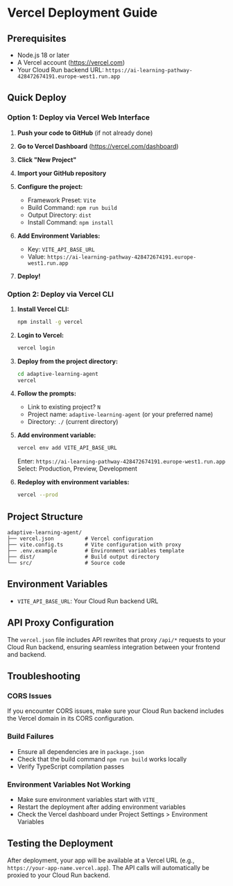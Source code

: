 # Vercel Deployment Guide

## Prerequisites
- Node.js 18 or later
- A Vercel account (https://vercel.com)
- Your Cloud Run backend URL: `https://ai-learning-pathway-428472674191.europe-west1.run.app`

## Quick Deploy

### Option 1: Deploy via Vercel Web Interface

1. **Push your code to GitHub** (if not already done)
2. **Go to Vercel Dashboard** (https://vercel.com/dashboard)
3. **Click "New Project"**
4. **Import your GitHub repository**
5. **Configure the project:**
   - Framework Preset: `Vite`
   - Build Command: `npm run build`
   - Output Directory: `dist`
   - Install Command: `npm install`

6. **Add Environment Variables:**
   - Key: `VITE_API_BASE_URL`
   - Value: `https://ai-learning-pathway-428472674191.europe-west1.run.app`

7. **Deploy!**

### Option 2: Deploy via Vercel CLI

1. **Install Vercel CLI:**
   ```bash
   npm install -g vercel
   ```

2. **Login to Vercel:**
   ```bash
   vercel login
   ```

3. **Deploy from the project directory:**
   ```bash
   cd adaptive-learning-agent
   vercel
   ```

4. **Follow the prompts:**
   - Link to existing project? `N`
   - Project name: `adaptive-learning-agent` (or your preferred name)
   - Directory: `./` (current directory)

5. **Add environment variable:**
   ```bash
   vercel env add VITE_API_BASE_URL
   ```
   Enter: `https://ai-learning-pathway-428472674191.europe-west1.run.app`
   Select: Production, Preview, Development

6. **Redeploy with environment variables:**
   ```bash
   vercel --prod
   ```

## Project Structure
```
adaptive-learning-agent/
├── vercel.json          # Vercel configuration
├── vite.config.ts       # Vite configuration with proxy
├── .env.example         # Environment variables template
├── dist/                # Build output directory
└── src/                 # Source code
```

## Environment Variables
- `VITE_API_BASE_URL`: Your Cloud Run backend URL

## API Proxy Configuration
The `vercel.json` file includes API rewrites that proxy `/api/*` requests to your Cloud Run backend, ensuring seamless integration between your frontend and backend.

## Troubleshooting

### CORS Issues
If you encounter CORS issues, make sure your Cloud Run backend includes the Vercel domain in its CORS configuration.

### Build Failures
- Ensure all dependencies are in `package.json`
- Check that the build command `npm run build` works locally
- Verify TypeScript compilation passes

### Environment Variables Not Working
- Make sure environment variables start with `VITE_`
- Restart the deployment after adding environment variables
- Check the Vercel dashboard under Project Settings > Environment Variables

## Testing the Deployment
After deployment, your app will be available at a Vercel URL (e.g., `https://your-app-name.vercel.app`). The API calls will automatically be proxied to your Cloud Run backend.
